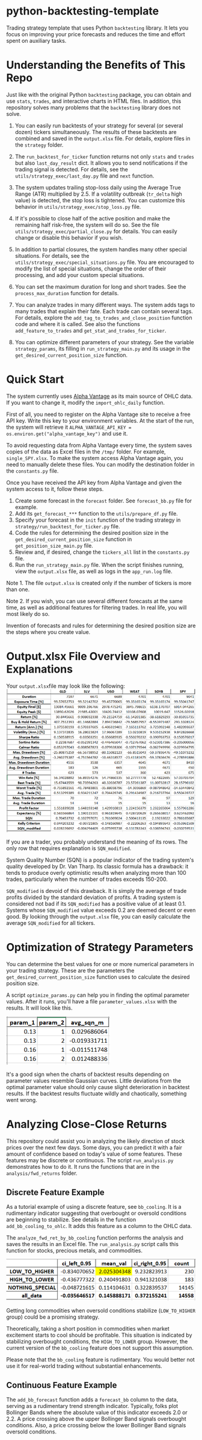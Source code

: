 # python-backtesting-template
Trading strategy template that uses Python `backtesting` library. It lets you focus on improving your price forecasts and reduces the time and effort spent on auxiliary tasks.

# Understanding the Benefits of This Repo

Just like with the original Python `backtesting` package, you can obtain and use `stats`, `trades`, and interactive charts in HTML files. In addition, this repository solves many problems that the `backtesting` library does not solve.

1. You can easily run backtests of your strategy for several (or several dozen) tickers simultaneously. The results of these backtests are combined and saved in the `output.xlsx` file. For details, explore files in the `strategy` folder.

2. The `run_backtest_for_ticker` function returns not only `stats` and `trades` but also `last_day_result` dict. It allows you to send notifications if the trading signal is detected. For details, see the `utils/strategy_exec/last_day.py` file and `next` function.

3. The system updates trailing stop-loss daily using the Average True Range (ATR) multiplied by 2.5. If a volatility outbreak (`tr_delta` high value) is detected, the stop loss is tightened. You can customize this behavior in `utils/strategy_exec/stop_loss.py` file.

4. If it's possible to close half of the active position and make the remaining half risk-free, the system will do so. See the file `utils/strategy_exec/partial_close.py` for details. You can easily change or disable this behavior if you wish.

5. In addition to partial closures, the system handles many other special situations. For details, see the `utils/strategy_exec/special_situations.py` file. You are encouraged to modify the list of special situations, change the order of their processing, and add your custom special situations.

6. You can set the maximum duration for long and short trades. See the `process_max_duration` function for details.

7. You can analyze trades in many different ways. The system adds tags to many trades that explain their fate. Each trade can contain several tags. For details, explore the `add_tag_to_trades_and_close_position` function code and where it is called. See also the functions `add_feature_to_trades` and `get_stat_and_trades_for_ticker`. 

8. You can optimize different parameters of your strategy. See the variable `strategy_params`, its filling in `run_strategy_main.py` and its usage in the `get_desired_current_position_size` function. 

# Quick Start

The system currently uses [Alpha Vantage](https://www.alphavantage.co/) as its main source of OHLC data. If you want to change it, modify the `import_ohlc_daily` function. 

First of all, you need to register on the Alpha Vantage site to receive a free API key. Write this key to your environment variables. At the start of the run, the system will retrieve it `ALPHA_VANTAGE_API_KEY = os.environ.get("alpha_vantage_key")` and use it. 

To avoid requesting data from Alpha Vantage every time, the system saves copies of the data as Excel files in the `/tmp/` folder. For example, `single_SPY.xlsx`. To make the system access Alpha Vantage again, you need to manually delete these files. You can modify the destination folder in the `constants.py` file.

Once you have received the API key from Alpha Vantage and given the system access to it, follow these steps.

1. Create some forecast in the `forecast` folder. See `forecast_bb.py` file for example.
2. Add its `get_forecast_***` function to the `utils/prepare_df.py` file.
3. Specify your forecast in the `init` function of the trading strategy in `strategy/run_backtest_for_ticker.py` file.
4. Code the rules for determining the desired position size in the `get_desired_current_position_size` function in `get_position_size_main.py` file.
5. Review and, if desired, change the `tickers_all` list in the `constants.py` file.
6. Run the `run_strategy_main.py` file. When the script finishes running, view the `output.xlsx` file, as well as logs in the `app_run.log` file.

Note 1. The file `output.xlsx` is created only if the number of tickers is more than one.

Note 2. If you wish, you can use several different forecasts at the same time, as well as additional features for filtering trades. In real life, you will most likely do so.

Invention of forecasts and rules for determining the desired position size are the steps where you create value.

# Output.xlsx File Overview and Explanations

Your `output.xlsx`file may look like the following:
![Python backtesting output file](./img/output.PNG)

If you are a trader, you probably understand the meaning of its rows. The only row that requires explanation is `SQN_modified`. 

System Quality Number (SQN) is a popular indicator of the trading system's quality developed by Dr. Van Tharp. Its classic formula has a drawback: it tends to produce overly optimistic results when analyzing more than 100 trades, particularly when the number of trades exceeds 150-200. 

`SQN_modified` is devoid of this drawback. It is simply the average of trade profits divided by the standard deviation of profits. A trading system is considered not bad if its `SQN_modified` has a positive value of at least 0.1. Systems whose `SQN_modified` value exceeds 0.2 are deemed decent or even good. By looking through the `output.xlsx` file, you can easily calculate the average  `SQN_modified` for all tickers.

# Optimization of Strategy Parameters

You can determine the best values for one or more numerical parameters in your trading strategy. These are the parameters the `get_desired_current_position_size` function uses to calculate the desired position size.

A script `optimize_params.py` can help you in finding the optimal parameter values. After it runs, you'll have a file `parameter_values.xlsx` with the results. It will look like this.

![trading strategy parameters optimization results](./img/optimization_res.PNG)

It's a good sign when the charts of backtest results depending on parameter values resemble Gaussian curves. Little deviations from the optimal parameter value should ​​only cause slight deterioration in backtest results. If the backtest results fluctuate wildly and chaotically, something went wrong.

# Analyzing Close-Close Returns

This repository could assist you in analyzing the likely direction of stock prices over the next few days. Some days, you can predict it with a fair amount of confidence based on today's value of some features. These features may be discrete or continuous. The script `run_analysis.py` demonstrates how to do it. It runs the functions that are in the `analysis/fwd_returns` folder.

## Discrete Feature Example

As a tutorial example of using a discrete feature, see `bb_cooling`. It is a rudimentary indicator suggesting that overbought or oversold conditions are beginning to stabilize. See details in the function `add_bb_cooling_to_ohlc`. It adds this feature as a column to the OHLC data.

The `analyze_fwd_ret_by_bb_cooling` function performs the analysis and saves the results in an Excel file. The `run_analysis.py` script calls this function for stocks, precious metals, and commodities.

![Analyzing commodities prices](./img/bb_cooling_cmd.PNG)

Getting long commodities when oversold conditions stabilize (`LOW_TO_HIGHER` group) could be a promising strategy. 

Theoretically, taking a short position in commodities when market excitement starts to cool should be profitable. This situation is indicated by stabilizing overbought conditions, the `HIGH_TO_LOWER` group. However, the current version of the `bb_cooling` feature does not support this assumption. 

Please note that the `bb_cooling` feature is rudimentary. You would better not use it for real-world trading without substantial enhancements.

## Continuous Feature Example

The `add_bb_forecast` function adds a `forecast_bb` column to the data, serving as a rudimentary trend strength indicator. Typically, folks plot Bollinger Bands where the absolute value of this indicator exceeds 2.0 or 2.2. A price crossing above the upper Bollinger Band signals overbought conditions. Also, a price crossing below the lower Bollinger Band signals oversold conditions.